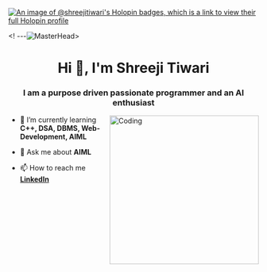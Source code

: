 [![An image of @shreejitiwari's Holopin badges, which is a link to view their full Holopin profile](https://holopin.me/shreejitiwari)](https://holopin.io/@shreejitiwari)

<! ---![MasterHead](https://www.simplilearn.com/ice9/free_resources_article_thumb/Advantages_and_Disadvantages_of_artificial_intelligence.jpg)>
<h1 align="center">Hi 👋, I'm Shreeji Tiwari</h1>
<h3 align="center">I am a purpose driven passionate programmer and an AI enthusiast</h3>
<img align="right" alt="Coding" width="300" src="https://i.pinimg.com/originals/f7/c8/6e/f7c86e14ddab0b4117994bd5f5385a98.gif">


- 🌱 I’m currently learning **C++, DSA, DBMS, Web-Development, AIML**

- 💬 Ask me about **AIML**

- 📫 How to reach me <a href = "https://www.linkedin.com/in/shreeji-tiwari-7a4003237/" target = "_blank"><b>LinkedIn<b></a>

